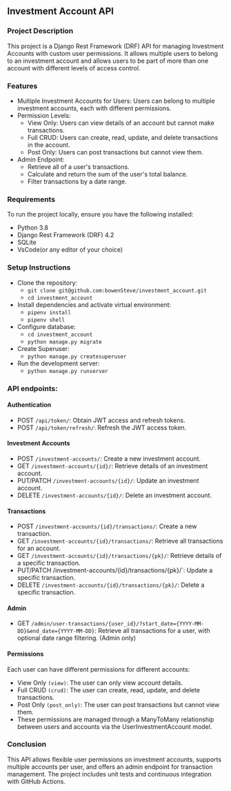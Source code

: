 ## Investment Account API 
### Project Description
This project is a Django Rest Framework (DRF) API for managing Investment Accounts with custom user permissions.
It allows multiple users to belong to an investment account and allows users to be part of more than one account with different levels of access control.

### Features
* Multiple Investment Accounts for Users: Users can belong to multiple investment accounts, each with different permissions.
* Permission Levels:
  * View Only:  Users can view details of an account but cannot make transactions.
  * Full CRUD: Users can create, read, update, and delete transactions in the account.
  * Post Only: Users can post transactions but cannot view them.
* Admin Endpoint:
  * Retrieve all of a user's transactions.
  * Calculate and return the sum of the user's total balance.
  * Filter transactions by a date range.
### Requirements
To run the project locally, ensure you have the following installed:
* Python 3.8
* Django Rest Framework (DRF) 4.2
* SQLite
* VsCode(or any editor of your choice)
### Setup Instructions
  * Clone the repository:
      * `git clone git@github.com:bowenSteve/investment_account.git`
      * `cd investment_account`
  * Install dependencies and activate virtual environment:
      * `pipenv install`
      * `pipenv shell`
  * Configure database:
      * `cd investment_account`
      * `python manage.py migrate`
  * Create Superuser:
      * `python manage.py createsuperuser`
  * Run the development server:
      * `python manage.py runserver`
### API endpoints:
#### Authentication
* POST `/api/token/`: Obtain JWT access and refresh tokens.
* POST `/api/token/refresh/`: Refresh the JWT access token.
#### Investment Accounts
* POST `/investment-accounts/`: Create a new investment account.
* GET `/investment-accounts/{id}/`: Retrieve details of an investment account.
* PUT/PATCH `/investment-accounts/{id}/`: Update an investment account.
* DELETE `/investment-accounts/{id}/`: Delete an investment account.
#### Transactions
* POST `/investment-accounts/{id}/transactions/`: Create a new transaction.
* GET `/investment-accounts/{id}/transactions/`: Retrieve all transactions for an account.
* GET `/investment-accounts/{id}/transactions/{pk}/`: Retrieve details of a specific transaction.
* PUT/PATCH /investment-accounts/{id}/transactions/{pk}/`: Update a specific transaction.
* DELETE `/investment-accounts/{id}/transactions/{pk}/`: Delete a specific transaction.
#### Admin
* GET `/admin/user-transactions/{user_id}/?start_date={YYYY-MM-DD}&end_date={YYYY-MM-DD}`: Retrieve all transactions for a user, with optional date range filtering. (Admin only)
#### Permissions
Each user can have different permissions for different accounts:

* View Only `(view)`: The user can only view account details.
* Full CRUD `(crud)`: The user can create, read, update, and delete transactions.
* Post Only `(post_only)`: The user can post transactions but cannot view them.
* These permissions are managed through a ManyToMany relationship between users and accounts via the UserInvestmentAccount model.
### Conclusion
This API allows flexible user permissions on investment accounts, supports multiple accounts per user, 
and offers an admin endpoint for transaction management. The project includes unit tests and continuous integration with GitHub Actions.
